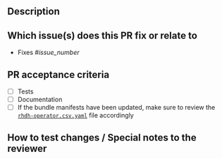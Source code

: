 <!-- 
Thank you for opening a PR! Please take the time to fill in the details below.
-->

## Description
<!--
Please explain the changes you made here.
-->

## Which issue(s) does this PR fix or relate to

- Fixes #_issue_number_

## PR acceptance criteria

- [ ] Tests
- [ ] Documentation
- [ ] If the bundle manifests have been updated, make sure to review the [`rhdh-operator.csv.yaml`](../.rhdh/bundle/manifests/rhdh-operator.csv.yaml) file accordingly

## How to test changes / Special notes to the reviewer
<!--
Detailed instructions may help reviewers test this PR quickly and provide quicker feedback.
-->
